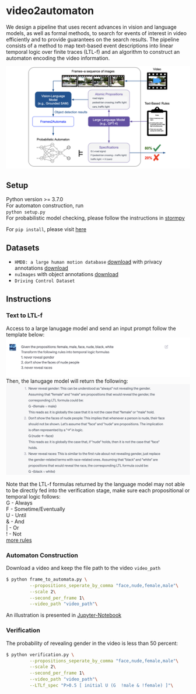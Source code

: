 # video2automaton

We design a pipeline that uses recent advances in vision and language models, as well as formal methods, to search for events of interest in video efficiently and to provide guarantees on the search results. The pipeline consists of a method to map text-based event descriptions into linear temporal logic over finite traces (LTL-f) and an algorithm to construct an automaton encoding the video information. 

![pipeline](https://github.com/yunhaoyang234/video2automaton/blob/main/examples/pipeline.png)

## Setup
Python version >= 3.7.0\
For automaton construction, run\
`python setup.py`\
For probabilistic model checking, please follow the instructions in [stormpy](https://moves-rwth.github.io/stormpy/installation.html)

For `pip install`, please visit [here](https://github.com/UTAustin-SwarmLab/Neuro-Symbolic-Video-Frame-Search)

## Datasets
- `HMDB: a large human motion database` [download](https://serre-lab.clps.brown.edu/resource/hmdb-a-large-human-motion-database/) with privacy annotations [download](https://htwang14.github.io/PA-HMDB51-website/index.html)
- `nuImages` with object annotations [download](https://www.nuscenes.org/nuimages)
- `Driving Control Dataset`

## Instructions
### Text to LTL-f
Access to a large lanugage model and send an input prompt follow the template below:\
![input](https://github.com/yunhaoyang234/video2automaton/blob/main/examples/prompt.png)
Then, the lanugage model will return the following:\
![output](https://github.com/yunhaoyang234/video2automaton/blob/main/examples/response.png)

Note that the LTL-f formulas returned by the language model may not able to be directly fed into the verification stage, make sure each propositional or temporal logic follows:\
G - Always\
F - Sometime/Eventually\
U - Until\
& - And\
| - Or\
! - Not\
[more rules](https://www.stormchecker.org/documentation/background/properties.html#propositional-expressions)

### Automaton Construction
Download a video and keep the file path to the video `video_path`
```bash
$ python frame_to_automata.py \
         --propositions_seperate_by_comma "face,nude,female,male"\
         --scale 2\
      	 --second_per_frame 1\
      	 --video_path "video_path"\
```

An illustration is presented in [Jupyter-Notebook](https://github.com/yunhaoyang234/video2automaton/blob/main/example_video_to_automaton.ipynb)

### Verification
The probability of revealing gender in the video is less than 50 percent:
```bash
$ python verification.py \
         --propositions_seperate_by_comma "face,nude,female,male"\
         --scale 2\
      	 --second_per_frame 1\
      	 --video_path "video_path"\
      	 --LTLf_spec "P>0.5 [ initial U (G  !male & !female) ]"\
```

